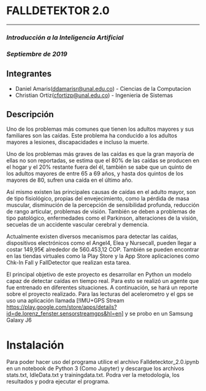 # FALLDETEKTOR 2.0
---
### *Introducción a la Inteligencia Artificial*
### *Septiembre de 2019*
## Integrantes

* Daniel Amaris(ddamarisr@unal.edu.co) - Ciencias de la Computacion
* Christian Ortiz(cfortizp@unal.edu.co) - Ingenieria de Sistemas
## Descripción

Uno de los problemas más comunes que tienen los adultos mayores y sus familiares son las caídas. Este problema ha conducido a los adultos mayores a lesiones, discapacidades e incluso la muerte.

Uno de los problemas más graves de las caídas es que la gran mayoría de ellas no son reportadas, se estima que el 80% de las caídas se producen en el hogar y el 20% restante fuera del él, también se sabe que un quinto de los adultos mayores de entre 65 a 69 años, y hasta dos quintos de los mayores de 80, sufren una caída en el último año.

Así mismo existen las principales causas de caídas en el adulto mayor, son de tipo fisiológico, propias del envejecimiento, como la pérdida de masa muscular, disminución de la percepción de sensibilidad profunda, reducción de rango articular, problemas de visión. También se deben a problemas de tipo patológico, enfermedades como el Parkinson, alteraciones de la visión, secuelas de un accidente vascular cerebral y demencia.

Actualmente existen diversos mecanismos para detectar las caídas, dispositivos electrónicos como el Angel4, Elea y Nursecall, pueden llegar a costar 149,95€ alrededor de 560.453,12 COP. También se pueden encontrar en las tiendas virtuales como la Play Store y la App Store aplicaciones como Chk-In Fall y FallDetector que realizan esta tarea.

El principal objetivo de este proyecto es desarrollar en Python un modelo capaz de detectar caídas en tiempo real. Para esto se realizó un agente que fue entrenado en diferentes situaciones. A continuación, se hará un reporte sobre el proyecto realizado.
Para las lecturas del acelerometro y el gps se uso una aplicación llamada [!IMU+GPS Stream https://play.google.com/store/apps/details?id=de.lorenz_fenster.sensorstreamgps&hl=en] y se probo en un Samsung Galaxy J6

# Instalación

Para poder hacer uso del programa utilice el archivo Falldetecktor_2.0.ipynb en un notebook de Python 3 (Como Jupyter) y descargue los archivos stats.txt, IdleData.txt y trainingdata.txt. Podra ver la metodología, los resultados y podra ejecutar el programa.

